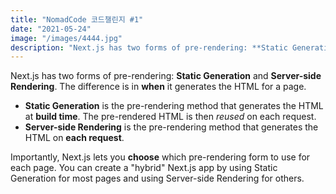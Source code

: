 ```yaml
---
title: "NomadCode 코드챌린지 #1"
date: "2021-05-24"
image: "/images/4444.jpg"
description: "Next.js has two forms of pre-rendering: **Static Generation** and **Server-side Rendering**. The difference is in **when** it generates the HTML for a page."
---
```


Next.js has two forms of pre-rendering: **Static Generation** and **Server-side Rendering**. The difference is in **when** it generates the HTML for a page.

- **Static Generation** is the pre-rendering method that generates the HTML at **build time**. The pre-rendered HTML is then _reused_ on each request.
- **Server-side Rendering** is the pre-rendering method that generates the HTML on **each request**.

Importantly, Next.js lets you **choose** which pre-rendering form to use for each page. You can create a "hybrid" Next.js app by using Static Generation for most pages and using Server-side Rendering for others.
